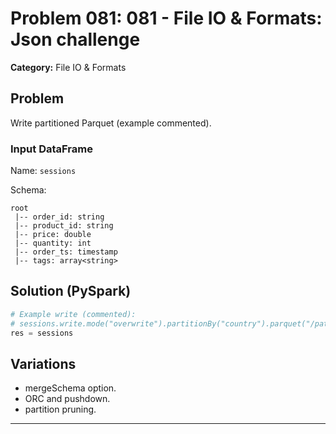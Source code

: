 # Problem 081: 081 - File IO & Formats: Json challenge

**Category:** File IO & Formats

## Problem
Write partitioned Parquet (example commented).

### Input DataFrame
Name: `sessions`

Schema:
```
root
 |-- order_id: string
 |-- product_id: string
 |-- price: double
 |-- quantity: int
 |-- order_ts: timestamp
 |-- tags: array<string>
```

## Solution (PySpark)
```python
# Example write (commented):
# sessions.write.mode("overwrite").partitionBy("country").parquet("/path/out") 
res = sessions
```

## Variations
- mergeSchema option.
- ORC and pushdown.
- partition pruning.

---
